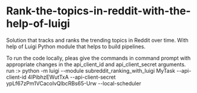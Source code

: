# Rank-the-topics-in-reddit-with-the-help-of-luigi
Solution that tracks and ranks the trending topics in Reddit over time. With help of Luigi Python module that helps to build pipelines.

To run the code locally, pleas give the commands in command prompt with appropriate changes in the api_client_id and api_client_secret arguments.
run :> python -m luigi --module subreddit_ranking_with_luigi MyTask --api-client-id 4IPibhzEWutTxA --api-client-secret ypLf67zPm1VCacoIvQlbcRBs65-Urw --local-scheduler
